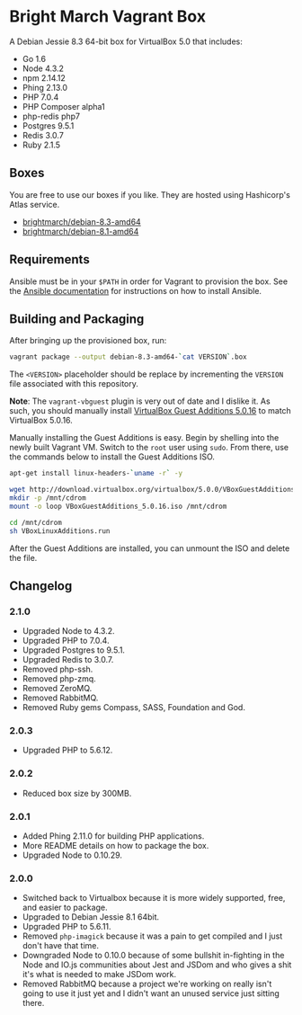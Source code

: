 # Bright March Vagrant Box
A Debian Jessie 8.3 64-bit box for VirtualBox 5.0 that includes:

* Go 1.6
* Node 4.3.2
* npm 2.14.12
* Phing 2.13.0
* PHP 7.0.4
* PHP Composer alpha1
* php-redis php7
* Postgres 9.5.1
* Redis 3.0.7
* Ruby 2.1.5

## Boxes
You are free to use our boxes if you like. They are hosted using Hashicorp's Atlas service.

* [brightmarch/debian-8.3-amd64](https://atlas.hashicorp.com/brightmarch/boxes/debian-8.3-amd64)
* [brightmarch/debian-8.1-amd64](https://atlas.hashicorp.com/brightmarch/boxes/debian-8.1-amd64)

## Requirements
Ansible must be in your `$PATH` in order for Vagrant to provision the box. See the [Ansible documentation](http://docs.ansible.com/intro_installation.html) for instructions on how to install Ansible.

## Building and Packaging
After bringing up the provisioned box, run:

```sh
vagrant package --output debian-8.3-amd64-`cat VERSION`.box
```

The `<VERSION>` placeholder should be replace by incrementing the `VERSION` file associated with this repository.

**Note**: The `vagrant-vbguest` plugin is very out of date and I dislike it. As such, you should manually install [VirtualBox Guest Additions 5.0.16](http://download.virtualbox.org/virtualbox/5.0.16/VBoxGuestAdditions_5.0.16.iso) to match VirtualBox 5.0.16.

Manually installing the Guest Additions is easy. Begin by shelling into the newly built Vagrant VM. Switch to the `root` user using `sudo`. From there, use the commands below to install the Guest Additions ISO.

```sh
apt-get install linux-headers-`uname -r` -y

wget http://download.virtualbox.org/virtualbox/5.0.0/VBoxGuestAdditions_5.0.16.iso
mkdir -p /mnt/cdrom
mount -o loop VBoxGuestAdditions_5.0.16.iso /mnt/cdrom

cd /mnt/cdrom
sh VBoxLinuxAdditions.run
```

After the Guest Additions are installed, you can unmount the ISO and delete the file.

## Changelog

### 2.1.0
* Upgraded Node to 4.3.2.
* Upgraded PHP to 7.0.4.
* Upgraded Postgres to 9.5.1.
* Upgraded Redis to 3.0.7.
* Removed php-ssh.
* Removed php-zmq.
* Removed ZeroMQ.
* Removed RabbitMQ.
* Removed Ruby gems Compass, SASS, Foundation and God.

### 2.0.3
* Upgraded PHP to 5.6.12.

### 2.0.2
* Reduced box size by 300MB.

### 2.0.1
* Added Phing 2.11.0 for building PHP applications.
* More README details on how to package the box.
* Upgraded Node to 0.10.29.

### 2.0.0
* Switched back to Virtualbox because it is more widely supported, free, and easier to package.
* Upgraded to Debian Jessie 8.1 64bit.
* Upgraded PHP to 5.6.11.
* Removed `php-imagick` because it was a pain to get compiled and I just don't have that time.
* Downgraded Node to 0.10.0 because of some bullshit in-fighting in the Node and IO.js communities about Jest and JSDom and who gives a shit it's what is needed to make JSDom work. 
* Removed RabbitMQ because a project we're working on really isn't going to use it just yet and I didn't want an unused service just sitting there.
